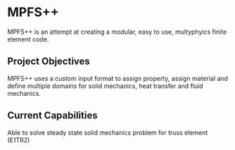 # MPFS++

MPFS++ is an attempt at creating a modular, easy to use, multyphyics finite element code.

## Project Objectives
MPFS++ uses a custom input format to assign property, assign material and define multiple domains for solid mechanics, heat transfer and fluid mechanics.

## Current Capabilities
Able to solve steady state solid mechanics problem for truss element (E1TR2) 
